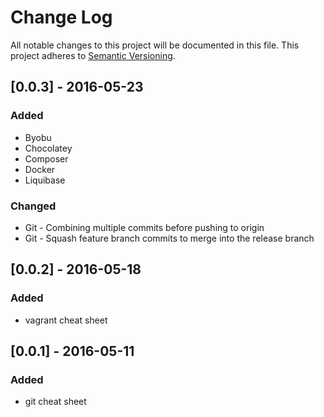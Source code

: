# Change Log
All notable changes to this project will be documented in this file.
This project adheres to [Semantic Versioning](http://semver.org/).

## [0.0.3] - 2016-05-23
### Added
* Byobu
* Chocolatey
* Composer
* Docker
* Liquibase

### Changed
* Git - Combining multiple commits before pushing to origin
* Git - Squash feature branch commits to merge into the release branch

## [0.0.2] - 2016-05-18
### Added
* vagrant cheat sheet

## [0.0.1] - 2016-05-11
### Added
* git cheat sheet
